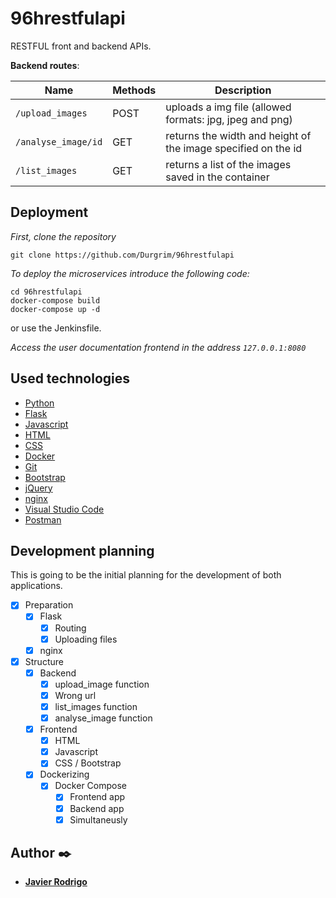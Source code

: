 ﻿# 96hrestfulapi

RESTFUL front and backend APIs.

**Backend routes**:

| Name | Methods | Description |
| ---- | ---- | ----------- |
| `/upload_images` | POST | uploads a img file (allowed formats: jpg, jpeg and png) |
| `/analyse_image/id` | GET | returns the width and height of the image specified on the id |
| `/list_images` | GET | returns a list of the images saved in the container |

## Deployment

_First, clone the repository_

```
git clone https://github.com/Durgrim/96hrestfulapi
```
_To deploy the microservices introduce the following code:_

```
cd 96hrestfulapi
docker-compose build
docker-compose up -d
```
or use the Jenkinsfile.

_Access the user documentation frontend in the address `127.0.0.1:8080`_

## Used technologies

* [Python](https://www.python.org)
* [Flask](https://flask.palletsprojects.com/en/2.2.x/) 
* [Javascript](https://www.javascript.com)
* [HTML](https://html.spec.whatwg.org)
* [CSS](https://www.w3.org/TR/CSS/#css)
* [Docker](https://www.docker.com)
* [Git](https://git-scm.com)
* [Bootstrap](https://getbootstrap.com)
* [jQuery](https://jquery.com/)
* [nginx](https://www.nginx.com/)
* [Visual Studio Code](https://code.visualstudio.com)
* [Postman](https://www.postman.com)

## Development planning
This is going to be the initial planning for the development of both applications.

- [X] Preparation
  - [X] Flask
    - [x] Routing
    - [X] Uploading files
  - [X] nginx
- [X] Structure
  - [X] Backend
    - [X] upload_image function
    - [X] Wrong url
    - [X] list_images function
    - [X] analyse_image function
  - [X] Frontend
    - [X] HTML 
    - [X] Javascript
    - [X] CSS / Bootstrap
  - [X] Dockerizing
    - [X] Docker Compose
      - [X] Frontend app
      - [X] Backend app
      - [X] Simultaneusly

## Author ✒️
- [**Javier Rodrigo**](https://github.com/durgrim)
